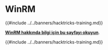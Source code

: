 # WinRM

{{#include ../../banners/hacktricks-training.md}}

[**WinRM hakkında bilgi için bu sayfayı okuyun**](../../network-services-pentesting/5985-5986-pentesting-winrm.md).

{{#include ../../banners/hacktricks-training.md}}
